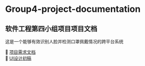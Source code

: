 # Group4-project-documentation
## 软件工程第四小组项目项目文档
这是一个能够有效识别人脸并检测口罩佩戴情况的跨平台系统

:bookmark_tabs: [项目需求文档](https://github.com/Amoniaa/Group4-project-documentation/blob/main/%E5%8F%A3%E7%BD%A9%E4%BD%A9%E6%88%B4%E8%AF%86%E5%88%AB%E6%A3%80%E6%B5%8B%E7%B3%BB%E7%BB%9F-%E9%9C%80%E6%B1%82%E6%96%87%E6%A1%A3.pdf)
<br>
:bookmark_tabs: [UI设计初稿](https://github.com/Amoniaa/Group4-project-documentation/blob/main/%E9%A1%B9%E7%9B%AE%E5%8E%9F%E5%9E%8BUI%E8%AE%BE%E8%AE%A1.md)

